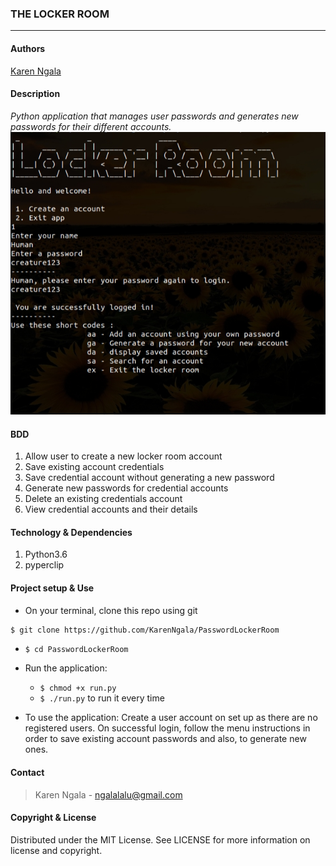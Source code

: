 ### **THE LOCKER ROOM**
****
#### Authors
[Karen Ngala](https://github.com/KarenNgala)

#### **Description**
*Python application that manages user passwords and generates new passwords for their different accounts.*
![Website screenshot](locker.jpg?raw=true "Landing page screenshot") 

#### **BDD**
1. Allow user to create a new locker room account
2. Save existing account credentials 
3. Save credential account without generating a new password
4. Generate new passwords for credential accounts 
5. Delete an existing credentials account
6. View credential accounts and their details

#### **Technology & Dependencies**
1. Python3.6
2. pyperclip

#### **Project setup & Use**
* On your terminal, clone this repo using git
```sh
$ git clone https://github.com/KarenNgala/PasswordLockerRoom
```
* ```$ cd PasswordLockerRoom```
* Run the application:
  *  ```$ chmod +x run.py```
  *  ```$ ./run.py``` to run it every time


* To use the application: Create a user account on set up as there are no registered users. On successful login, follow the menu instructions in order to save existing account passwords and also, to generate new ones.

#### **Contact**
>Karen Ngala - ngalalalu@gmail.com

#### **Copyright & License**
Distributed under the MIT License. See LICENSE for more information on license and copyright. 